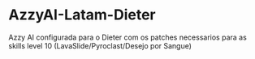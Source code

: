 # AzzyAI-Latam-Dieter
Azzy AI configurada para o Dieter com os patches necessarios para as skills level 10 (LavaSlide/Pyroclast/Desejo por Sangue)

